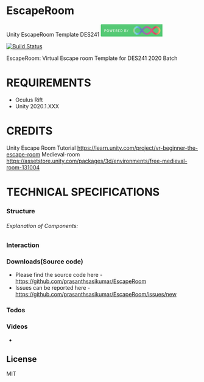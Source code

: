 # EscapeRoom
 Unity EscapeRoom Template DES241
[![N|Solid](https://github.com/prasanthsasikumar/localMultiplayer/blob/master/powerdByLogo.png)](http://empathiccomputing.org/)

[![Build Status](https://travis-ci.org/joemccann/dillinger.svg?branch=master)](https://github.com/prasanthsasikumar/EscapeRoom)

EscapeRoom: Virtual Escape room Template for DES241 2020 Batch


# REQUIREMENTS
- Oculus Rift
- Unity 2020.1.XXX

# CREDITS
Unity Escape Room Tutorial https://learn.unity.com/project/vr-beginner-the-escape-room
Medieval-room https://assetstore.unity.com/packages/3d/environments/free-medieval-room-131004


# TECHNICAL SPECIFICATIONS


### Structure


###### Explanation of Components: 


### Interaction



### Downloads(Source code)
- Please find the source code here - https://github.com/prasanthsasikumar/EscapeRoom
- Issues can be reported here - https://github.com/prasanthsasikumar/EscapeRoom/issues/new



### Todos


 
 ### Videos
 - 

License
----

MIT



